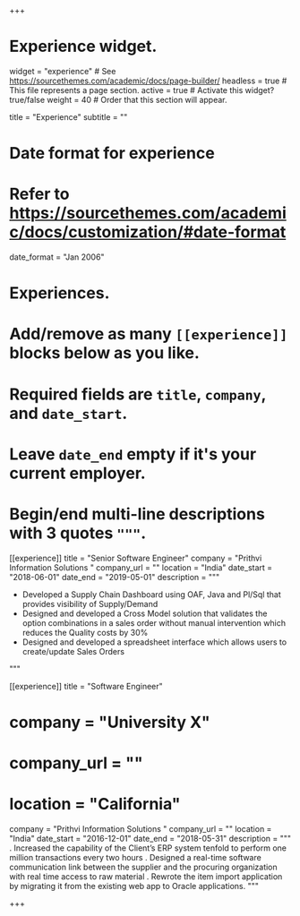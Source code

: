 +++
# Experience widget.
widget = "experience"  # See https://sourcethemes.com/academic/docs/page-builder/
headless = true  # This file represents a page section.
active = true  # Activate this widget? true/false
weight = 40  # Order that this section will appear.

title = "Experience"
subtitle = ""

# Date format for experience
#   Refer to https://sourcethemes.com/academic/docs/customization/#date-format
date_format = "Jan 2006"

# Experiences.
#   Add/remove as many `[[experience]]` blocks below as you like.
#   Required fields are `title`, `company`, and `date_start`.
#   Leave `date_end` empty if it's your current employer.
#   Begin/end multi-line descriptions with 3 quotes `"""`.
[[experience]]
  title = "Senior Software Engineer"
  company = "Prithvi Information Solutions "
  company_url = ""
  location = "India"
  date_start = "2018-06-01"
  date_end = "2019-05-01"
  description = """
  
  * Developed a Supply Chain Dashboard using OAF, Java and Pl/Sql that provides visibility of Supply/Demand
  * Designed and developed a Cross Model solution that validates the option combinations in a sales order without manual intervention which reduces the Quality costs by 30% 
  * Designed and developed a spreadsheet interface which allows users to create/update Sales Orders 

  """

[[experience]]
  title = "Software Engineer"
 # company = "University X"
 # company_url = ""
 # location = "California"
  company = "Prithvi Information Solutions "
  company_url = ""
  location = "India"
  date_start = "2016-12-01"
  date_end = "2018-05-31"
  description = """
  . Increased the capability of the Client’s ERP system tenfold to perform one million transactions every two hours
  . Designed a real-time software communication link between the supplier and the procuring organization with real time access to raw material
  . Rewrote the item import application by migrating it from the existing web app to Oracle applications. 
"""

+++
